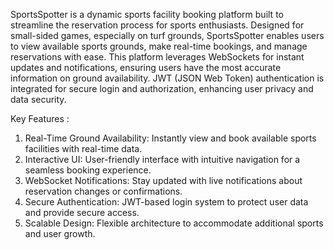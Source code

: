 SportsSpotter is a dynamic sports facility booking platform built to streamline the reservation process for sports enthusiasts. Designed for small-sided games, especially on turf grounds, SportsSpotter enables users to view available sports grounds, make real-time bookings, and manage reservations with ease. This platform leverages WebSockets for instant updates and notifications, ensuring users have the most accurate information on ground availability. JWT (JSON Web Token) authentication is integrated for secure login and authorization, enhancing user privacy and data security.

Key Features :
1. Real-Time Ground Availability: Instantly view and book available sports facilities with real-time data.
2. Interactive UI: User-friendly interface with intuitive navigation for a seamless booking experience.
3. WebSocket Notifications: Stay updated with live notifications about reservation changes or confirmations.
4. Secure Authentication: JWT-based login system to protect user data and provide secure access.
5. Scalable Design: Flexible architecture to accommodate additional sports and user growth.
